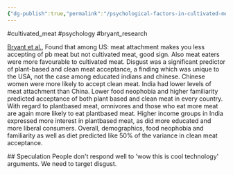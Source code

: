 ```yaml
---
{"dg-publish":true,"permalink":"/psychological-factors-in-cultivated-meat-acceptance/","created":"2024-03-10T16:33:27.000+00:00","updated":"2025-09-29T00:22:33.886+01:00"}
---
```


#cultivated_meat #psychology #bryant_research 

[Bryant et al.,](https://osf.io/fmxwn)  Found that among US: meat attachment makes you less accepting of pb meat but not cultivated meat, good sign. Also meat eaters were more favourable to cultivated meat. 
Disgust was a significant predictor of plant-based and clean meat acceptance, a finding which was unique to the USA, not the case among educated indians and chinese. Chinese women were more likely to accept clean meat. India had lower levels of meat attachment than China. Lower food neophobia and higher familiarity predicted acceptance of both plant based and clean meat in every country. With regard to plantbased meat, omnivores and those who eat more meat are again more likely to eat plantbased meat. Higher income groups in India expressed more interest in plantbased meat, as did more educated and more liberal consumers. Overall, demographics, food neophobia and familiarity as well as diet predicted like 50% of the variance in clean meat acceptance.

## Speculation
People don't respond well to 'wow this is cool technology' arguments. We need to target disgust. 